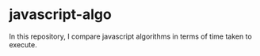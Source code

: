 # javascript-algo
In this repository, I compare javascript algorithms in terms of time taken to execute.

